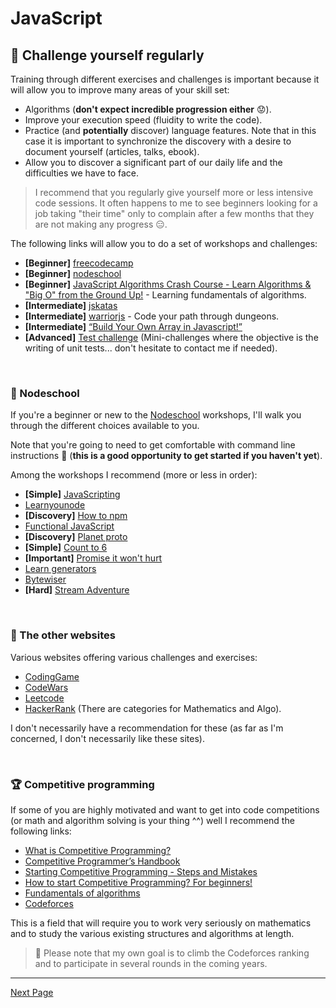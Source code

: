 # JavaScript

## 💪 Challenge yourself regularly

Training through different exercises and challenges is important because it will allow you to improve many areas of your skill set:

- Algorithms (**don't expect incredible progression either** 😟).
- Improve your execution speed (fluidity to write the code).
- Practice (and **potentially** discover) language features. Note that in this case it is important to synchronize the discovery with a desire to document yourself (articles, talks, ebook).
- Allow you to discover a significant part of our daily life and the difficulties we have to face.

> I recommend that you regularly give yourself more or less intensive code sessions. It often happens to me to see beginners looking for a job taking "their time" only to complain after a few months that they are not making any progress 😑.

The following links will allow you to do a set of workshops and challenges:

- **[Beginner]** [freecodecamp](https://www.freecodecamp.org/)
- **[Beginner]** [nodeschool](https://nodeschool.io/)
- **[Beginner]** [JavaScript Algorithms Crash Course - Learn Algorithms & "Big O" from the Ground Up!](https://www.youtube.com/watch?v=JgWm6sQwS_I) - Learning fundamentals of algorithms.
- **[Intermediate]** [jskatas](https://jskatas.org/) 
- **[Intermediate]** [warriorjs](https://warriorjs.com/) - Code your path through dungeons.
- **[Intermediate]** [“Build Your Own Array in Javascript!”](https://github.com/waterlink/Challenge-Build-Your-Own-Array-In-Js)
- **[Advanced]** [Test challenge](https://github.com/fraxken/test-challenge) (Mini-challenges where the objective is the writing of unit tests... don't hesitate to contact me if needed).

&nbsp;
### 🏫 Nodeschool

If you're a beginner or new to the [Nodeschool](https://nodeschool.io/) workshops, I'll walk you through the different choices available to you. 

Note that you're going to need to get comfortable with command line instructions 😬 (**this is a good opportunity to get started if you haven't yet**).

Among the workshops I recommend (more or less in order):

- **[Simple]** [JavaScripting](https://www.github.com/sethvincent/javascripting)
- [Learnyounode](https://github.com/workshopper/learnyounode)
- **[Discovery]** [How to npm](https://github.com/workshopper/how-to-npm)
- [Functional JavaScript](https://github.com/timoxley/functional-javascript-workshop)
- **[Discovery]** [Planet proto](https://github.com/sporto/planetproto)
- **[Simple]** [Count to 6](https://github.com/domenic/count-to-6)
- **[Important]** [Promise it won't hurt](https://github.com/stevekane/promise-it-wont-hurt)
- [Learn generators](https://github.com/isRuslan/learn-generators)
- [Bytewiser](https://github.com/maxogden/bytewiser)
- **[Hard]** [Stream Adventure](https://www.github.com/substack/stream-adventure)

&nbsp;
### 🔎 The other websites

Various websites offering various challenges and exercises:

- [CodingGame](https://www.codingame.com/)
- [CodeWars](https://www.codewars.com/)
- [Leetcode](https://leetcode.com/)
- [HackerRank](https://www.hackerrank.com/) (There are categories for Mathematics and Algo).

I don't necessarily have a recommendation for these (as far as I'm concerned, I don't necessarily like these sites).

&nbsp;
### 🏆 Competitive programming

If some of you are highly motivated and want to get into code competitions (or math and algorithm solving is your thing ^^) well I recommend the following links:

- [What is Competitive Programming?](https://www.youtube.com/watch?v=ueNT-w7Oluw)
- [Competitive Programmer’s Handbook](https://cses.fi/book/book.pdf)
- [Starting Competitive Programming - Steps and Mistakes](https://www.youtube.com/watch?v=bVKHRtafgPc)
- [How to start Competitive Programming? For beginners!](https://www.youtube.com/watch?v=xAeiXy8-9Y8)
- [Fundamentals of algorithms](https://www.geeksforgeeks.org/fundamentals-of-algorithms/)
- [Codeforces](https://codeforces.com/)

This is a field that will require you to work very seriously on mathematics and to study the various existing structures and algorithms at length.

> 👀 Please note that my own goal is to climb the Codeforces ranking and to participate in several rounds in the coming years.

---

[Next Page](./online-courses-talks-articles.md)